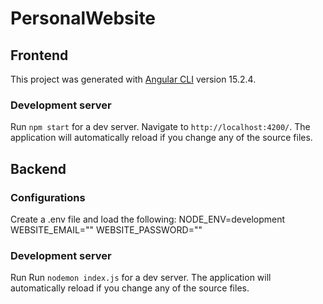 # PersonalWebsite

## Frontend

This project was generated with [Angular CLI](https://github.com/angular/angular-cli) version 15.2.4.

### Development server

Run `npm start` for a dev server. Navigate to `http://localhost:4200/`. The application will automatically reload if you change any of the source files.


## Backend

### Configurations

Create a .env file and load the following:
NODE_ENV=development
WEBSITE_EMAIL=""
WEBSITE_PASSWORD=""

### Development server

Run Run `nodemon index.js` for a dev server. The application will automatically reload if you change any of the source files.